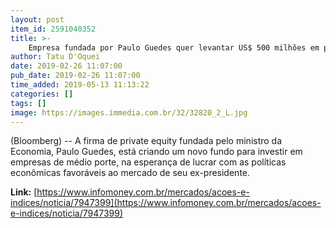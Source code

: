 ```yaml
---
layout: post
item_id: 2591040352
title: >-
    Empresa fundada por Paulo Guedes quer levantar US$ 500 milhões em private equity
author: Tatu D'Oquei
date: 2019-02-26 11:07:00
pub_date: 2019-02-26 11:07:00
time_added: 2019-05-13 11:13:22
categories: []
tags: []
image: https://images.immedia.com.br/32/32820_2_L.jpg
---
```


(Bloomberg) -- A firma de private equity fundada pelo ministro da Economia, Paulo Guedes, está criando um novo fundo para investir em empresas de médio porte, na esperança de lucrar com as políticas econômicas favoráveis ao mercado de seu ex-presidente.

**Link:** [https://www.infomoney.com.br/mercados/acoes-e-indices/noticia/7947399](https://www.infomoney.com.br/mercados/acoes-e-indices/noticia/7947399)

